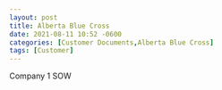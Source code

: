 ```yaml
---
layout: post
title: Alberta Blue Cross
date: 2021-08-11 10:52 -0600
categories: [Customer Documents,Alberta Blue Cross]
tags: [Customer]
---
```

Company 1
SOW